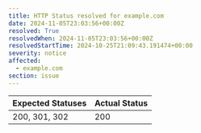 ```yaml
---
title: HTTP Status resolved for example.com
date: 2024-11-05T23:03:56+00:00Z
resolved: True
resolvedWhen: 2024-11-05T23:03:56+00:00Z
resolvedStartTime: 2024-10-25T21:09:43.191474+00:00
severity: notice
affected:
  - example.com
section: issue
---
```


| Expected Statuses | Actual Status  |
|-------------------|----------------|
| 200, 301, 302 | 200 |
